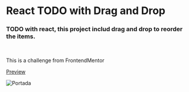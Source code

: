 # React TODO with Drag and Drop

<h3>TODO with react, this project includ drag and drop to reorder the items.</h3>

<br />

<p>This is a challenge from FrontendMentor</p>

<a href="https://react-todo-dragdrop.netlify.app/">Preview</a>

<img src="https://repository-images.githubusercontent.com/386470868/1781392b-0634-4132-ac35-675b6a37729c" alt="Portada" />